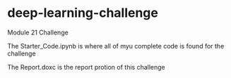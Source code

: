 # deep-learning-challenge
Module 21 Challenge

The Starter_Code.ipynb is where all of myu complete code is found for the challenge

The Report.doxc is the report protion of this challenge

